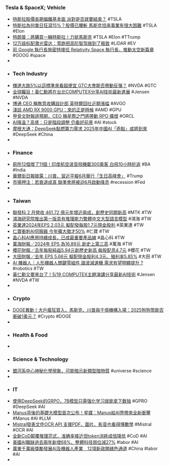 ### Tesla & SpaceX; Vehicle
- [特斯拉股價長期偏離基本面 派對是否就要結束？](https://search.app/8E17m) #TSLA
- [特斯拉為何單日狂瀉15%？股價已腰斬 馬斯克坦承事業有很大困難](https://money.udn.com/money/story/123398/8599314) #TSLA #Elon
- [特朗普：將購買一輛特斯拉！力挺馬斯克](https://hk.investing.com/news/stock-market-news/article-836804) #TSLA #Elon #TTrump
- [12万级标配激光雷达：零跑把高阶智驾做到了极致](https://www.jiqizhixin.com/articles/2025-03-11-2) #LiDAR #EV
- [前 Google 執行長施密特接任 Relativity Space 執行長，推動太空新篇章](https://search.app/M8SZE) #GOOG #space
-
- ### Tech Industry
- [輝達大跌5%以這標準來看超便宜 GTC大會能否帶動反彈？](https://search.app/JNuPT) #NVDA #GTC
- [全球矚目！黃仁勳將在台北COMPUTEX分享AI技術最新進展](https://www.limedia.tw/comm/58194/) #Jensen #NVDA
- [博通 CEO 稱無意收購設計部 英特爾回吐近期漲幅](https://search.app/1TFz2) #AVGO
- [淺談 AMD RX 9000 GPU：來的正是時候](https://search.app/gwZH3) #AMD #GPU
- [甲骨文財報遜預期，CEO 稱星際之門將帶動 RPO 擴增](https://search.app/M61fV) #ORCL
- [AI降溫？高盛：只是階段調整 仍看好前景](https://search.app/k4bTQ) #AI #stock
- [摩根大通：DeepSeek點燃算力需求 2025年中國AI「奇點」或將到來](https://search.app/VSEs1) #DeepSeek #China
-
- ### Finance
- [廁所12個壞了11個！印度航空波音飛機載300乘客 白飛10小時折返](https://search.app/kb2PC) #BA #India
- [華爾街日報披露：川普、習近平擬6月舉行「生日高峰會」](https://search.app/9znFv) #Trump
- [市場押注：若衰退成真 聯準會將被迫6月啟動降息](https://search.app/dVU67) #recession #Fed
-
- ### Taiwan
- [聯發科 2 月營收 461.72 億元年增近兩成，創歷史同期新高](https://search.app/LgW8f) #MTK #TW
- [鴻海研究院推出第一版具有推理能力繁體中文大型語言模型](https://search.app/SFLiz) #鴻海 #TW
- [英業達2024年EPS 2.03元 擬配發每股1.7元現金股利](https://search.app/uwvnx) #英業達 #TW
- [仁寶衝刺AI伺服器 今年擴大徵才50%](https://udn.com/news/story/7240/8600739) #仁寶 #TW
- [晶心科AI應用持續成長，已成最重要產品線](https://www.moneydj.com/kmdj/news/newsviewer.aspx?a=ce22bf9c-7e21-4307-8e6c-2a232b286815) #晶心科 #TW
- [萬海財報／2024年 EPS 為16.89元 創史上第三高](https://money.udn.com/money/story/5710/8600703) #萬海 #TW
- [櫻花財報／去年每股純益5.94元創歷史新高 每股配息4.7元](https://money.udn.com/money/story/5710/8600308) #櫻花 #TW
- [大田財報／去年 EPS 5.66元 擬配現金股利4.3元、殖利率5.85%](https://money.udn.com/money/story/11074/8600707) #大田 #TW
- [AI 機器人｜人形機器人關鍵零組件 諧波減速機 需求有望明顯提升 ?](https://search.app/rq58u) #robotics #TW
- [黃仁勳又要來台了！5/19 COMPUTEX主題演講分享最新AI技術](https://search.app/29G38) #Jensen #NVDA #TW
-
- ### Crypto
- [DOGE異動！大戶瘋狂買入，馬斯克、川普與千億機構入場：2025狗狗幣能否衝破1美元？](https://search.app/FgPqv) #Crypto #DOGE
-
- ### Health & Food
-
- ### Science & Technology
- [銀河系中心神秘化學現象，可能暗示新類型暗物質](https://search.app/1gRri) #universe #science
-
- ### IT
- [使用DeepSeek的GRPO，7B模型只需强化学习就能拿下数独](https://www.jiqizhixin.com/articles/2025-03-11-5) #GPRO #DeepSeek #AI
- [Manus背後的基礎大模型首次公布！星媒：Manus給AI界帶來全新衝擊](https://search.app/fyE2S) #Manus #AI #LLM
- [Mistral發表文件OCR API 支援PDF、圖片、影音也看得懂數學](https://search.app/F33uG) #Mistral #OCR #AI
- [全新CoD颠覆推理范式，准确率接近但token消耗成倍降低](https://www.jiqizhixin.com/articles/2025-03-10-9) #CoD #AI
- [美國AI職缺過去兩年新增68%、整體科技崗位減27%](https://www.moneydj.com/kmdj/news/newsviewer.aspx?a=55dfdc63-8b17-4653-8edc-390e0e29360d) #labor #AI
- [廣東千萬級獎勵發展AI及機器人產業　12項新政開綠色通道](https://www.ettoday.net/news/20250311/2923021.htm) #China #labor #AI
-